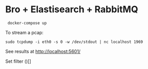 # Bro + Elastisearch + RabbitMQ

```
 docker-compose up
```

To stream a pcap:
```
sudo tcpdump -i eth0 -s 0 -w /dev/stdout | nc localhost 1969
```

See results at [http://localhost:5601/](http://localhost:5601/)

Set filter
()[]

